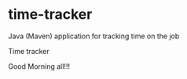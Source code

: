 # time-tracker
Java (Maven) application for tracking time on the job

Time tracker

Good Morning all!!!
